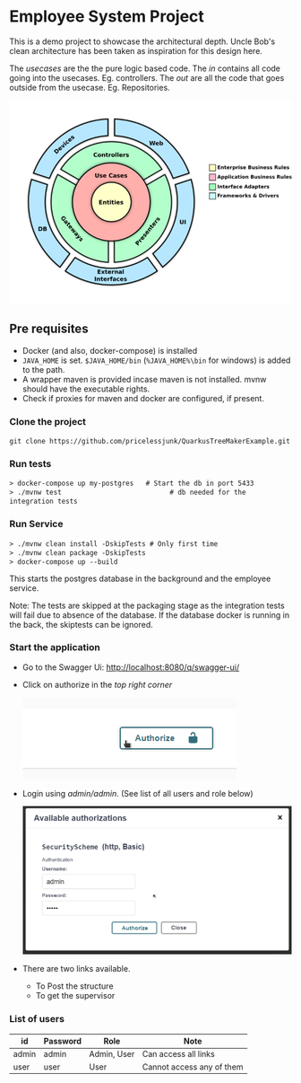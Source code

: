 # Employee System Project

This is a demo project to showcase the architectural depth. Uncle Bob's clean architecture has been taken as inspiration for this design here.

The _usecases_ are the the pure logic based code. The _in_ contains all code going into the usecases. Eg. controllers. The _out_ are all the code that goes outside from the usecase. Eg. Repositories.

![Clean Architecture](images/clean.png "Clean Architecture")  

## Pre requisites

- Docker (and also, docker-compose) is installed
- `JAVA_HOME` is set. `$JAVA_HOME/bin` (`%JAVA_HOME%\bin` for windows) is added to the path.
- A wrapper maven is provided incase maven is not installed. mvnw should have the executable rights.
- Check if proxies for maven and docker are configured, if present.

### Clone the project

```shell script
git clone https://github.com/pricelessjunk/QuarkusTreeMakerExample.git
```

### Run tests

```shell script
> docker-compose up my-postgres   # Start the db in port 5433
> ./mvnw test                           # db needed for the integration tests
```

### Run Service

```shell script
> ./mvnw clean install -DskipTests # Only first time
> ./mvnw clean package -DskipTests
> docker-compose up --build
```

This starts the postgres database in the background and the employee service.

Note: The tests are skipped at the packaging stage as the integration tests will fail due to absence of the database. If the database docker is running in the back, the skiptests can be ignored.

### Start the application

- Go to the Swagger Ui:  [http://localhost:8080/q/swagger-ui/](http://localhost:8080/q/swagger-ui/)
- Click on authorize in the _top right corner_

    ![Authorize](images/authorize.png "Authorize")

- Login using _admin/admin_. (See list of all users and role below)

    ![Login](images/login.png "Login")

- There are two links available.
    - To Post the structure
    - To get the supervisor

### List of users

| id    | Password | Role       | Note                      |
|-------|----------|------------|---------------------------|
| admin | admin    | Admin, User| Can access all links      |
| user  | user     | User       | Cannot access any of them |
